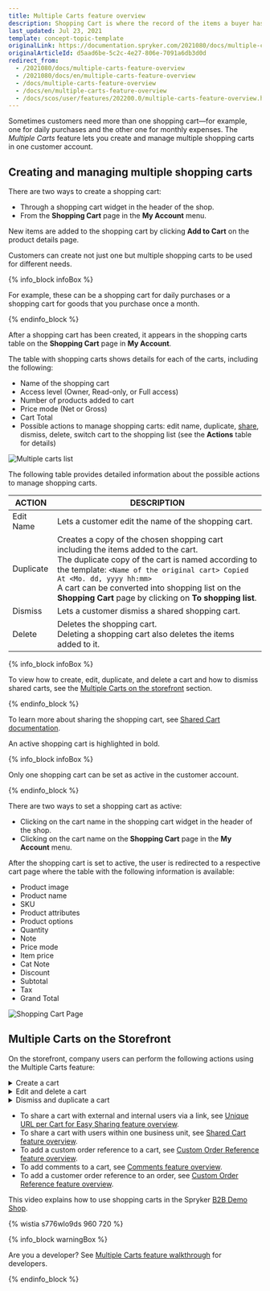 ```yaml
---
title: Multiple Carts feature overview
description: Shopping Cart is where the record of the items a buyer has ‘picked up’ from the online store is kept. Select products, review them and add more with ease.
last_updated: Jul 23, 2021
template: concept-topic-template
originalLink: https://documentation.spryker.com/2021080/docs/multiple-carts-feature-overview
originalArticleId: d5aad6be-5c2c-4e27-806e-7091a6db3d0d
redirect_from:
  - /2021080/docs/multiple-carts-feature-overview
  - /2021080/docs/en/multiple-carts-feature-overview
  - /docs/multiple-carts-feature-overview
  - /docs/en/multiple-carts-feature-overview
  - /docs/scos/user/features/202200.0/multiple-carts-feature-overview.html
---
```


Sometimes customers need more than one shopping cart—for example, one for daily purchases and the other one for monthly expenses. The *Multiple Carts* feature lets you create and manage multiple shopping carts in one customer account.

## Creating and managing multiple shopping carts

There are two ways to create a shopping cart:

* Through a shopping cart widget in the header of the shop.
* From the **Shopping Cart** page in the **My Account** menu.

New items are added to the shopping cart by clicking **Add to Cart** on the product details page.

Customers can create not just one but multiple shopping carts to be used for different needs.

{% info_block infoBox %}

For example, these can be a shopping cart for daily purchases or a shopping cart for goods that you purchase once a month.

{% endinfo_block %}

After a shopping cart has been created, it appears in the shopping carts table on the **Shopping Cart** page in **My Account**.

The table with shopping carts shows details for each of the carts, including the following:

* Name of the shopping cart
* Access level (Owner, Read-only, or Full access)
* Number of products added to cart
* Price mode (Net or Gross)
* Cart Total
* Possible actions to manage shopping carts: edit name, duplicate, [share](/docs/scos/user/features/{{page.version}}/shared-carts-feature-overview.html), dismiss, delete, switch cart to the shopping list (see the **Actions** table for details)

![Multiple carts list](https://spryker.s3.eu-central-1.amazonaws.com/docs/Features/Shopping+Cart/Cart/Multiple+Carts+per+User+Feature+Overview/multiple-cart-list.png)

The following table provides detailed information about the possible actions to manage shopping carts.

| ACTION | DESCRIPTION |
| --- | --- |
| Edit Name | Lets a customer edit the name of the shopping cart. |
| Duplicate | Creates a copy of the chosen shopping cart including the items added to the cart.<br>The duplicate copy of the cart is named according to the template: `<Name of the original cart> Copied At <Mo. dd, yyyy hh:mm>` <br>A cart can be converted into shopping list on the **Shopping Cart** page by clicking on **To shopping list**.|
| Dismiss | Lets a customer dismiss a shared shopping cart. |
| Delete | Deletes the shopping cart. <br>Deleting a shopping cart also deletes the items added to it. |

{% info_block infoBox %}

To view how to create, edit, duplicate, and delete a cart and how to dismiss shared carts, see the [Multiple Carts on the storefront](#multiple-carts-per-user-on-the-storefront) section.

{% endinfo_block %}

To learn more about sharing the shopping cart, see [Shared Cart documentation](/docs/scos/user/features/{{page.version}}/shared-carts-feature-overview.html).

An active shopping cart is highlighted in bold.

{% info_block infoBox %}

Only one shopping cart can be set as active in the customer account.

{% endinfo_block %}

There are two ways to set a shopping cart as active:
* Clicking on the cart name in the shopping cart widget in the header of the shop.
* Clicking on the cart name on the **Shopping Cart** page in the **My Account** menu.

After the shopping cart is set to active, the user is redirected to a respective cart page where the table with the following information is available:

* Product image
* Product name
* SKU
* Product attributes
* Product options
* Quantity
* Note
* Price mode
* Item price
* Cat Note
* Discount
* Subtotal
* Tax
* Grand Total

![Shopping Cart Page](https://spryker.s3.eu-central-1.amazonaws.com/docs/Features/Shopping+Cart/Cart/Multiple+Carts+per+User+Feature+Overview/a-shopping-cart-page.png)

## Multiple Carts on the Storefront
On the storefront, company users can perform the following actions using the Multiple Carts feature:
<a name="multiple-carts-per-user-on-the-storefront"></a>

<details>
<summary markdown='span'>Create a cart</summary>

![Create a cart](https://spryker.s3.eu-central-1.amazonaws.com/docs/Features/Shopping+Cart/Cart/Multiple+Carts+per+User+Feature+Overview/create-a-cart.gif)
</details>

<details>
<summary markdown='span'>Edit and delete a cart</summary>

![Edit and delete a cart](https://spryker.s3.eu-central-1.amazonaws.com/docs/Features/Shopping+Cart/Cart/Multiple+Carts+per+User+Feature+Overview/manage-a-shopping-cart.gif)
</details>
<details>
<summary markdown='span'>Dismiss and duplicate a cart</summary>

![Dismiss and duplicate a cart](https://spryker.s3.eu-central-1.amazonaws.com/docs/Features/Shopping+Cart/Cart/Multiple+Carts+per+User+Feature+Overview/dismiss-and-duplicate-a-shopping-cart.gif)
</details>

* To share a cart with external and internal users via a link, see [Unique URL per Cart for Easy Sharing feature overview](/docs/scos/user/features/{{page.version}}/persistent-cart-sharing-feature-overview.html).
* To share a cart with users within one business unit, see [Shared Cart feature overview](/docs/scos/user/features/{{page.version}}/shared-carts-feature-overview.html#shared-cart-on-the-storefront).
* To add a custom order reference to a cart, see [Custom Order Reference feature overview](/docs/scos/user/features/{{page.version}}/order-management-feature-overview/custom-order-reference-overview.html).
* To add comments to a cart, see [Comments feature overview](/docs/scos/user/features/{{page.version}}/comments-feature-overview.html#comments-on-the-storefront).
* To add a customer order reference to an order, see [Custom Order Reference feature overview](/docs/scos/user/features/{{page.version}}/order-management-feature-overview/custom-order-reference-overview.html).


This video explains how to use shopping carts in the Spryker [B2B Demo Shop](/docs/scos/user/intro-to-spryker/b2b-suite.html).

{% wistia s776wlo9ds 960 720 %}

{% info_block warningBox %}

Are you a developer? See [Multiple Carts feature walkthrough](/docs/scos/dev/feature-walkthroughs/{{page.version}}/multiple-carts-feature-walkthrough.html) for developers.

{% endinfo_block %}
